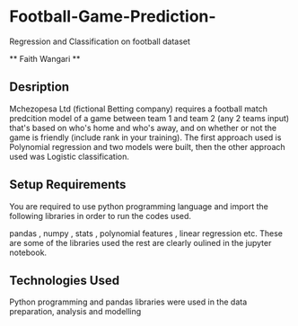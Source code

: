 # Football-Game-Prediction-
Regression and Classification on football dataset 

** Faith Wangari **

## Desription
Mchezopesa Ltd (fictional Betting company) requires a football match predcition model of a game between team 1 and team 2 (any 2 teams input) that's based on who's home and who's away, and on whether or not the game is friendly (include rank in your training). The first approach used is Polynomial regression and two models were built, then the other approach used was Logistic classification.

## Setup Requirements

You are required to use python programming language and import the following libraries in order to run the codes used.

pandas , numpy , stats , polynomial features , linear regression etc. These are some of the libraries used the rest are clearly oulined in the jupyter notebook.

## Technologies Used

Python programming and pandas libraries were used in the data preparation, analysis and modelling 


